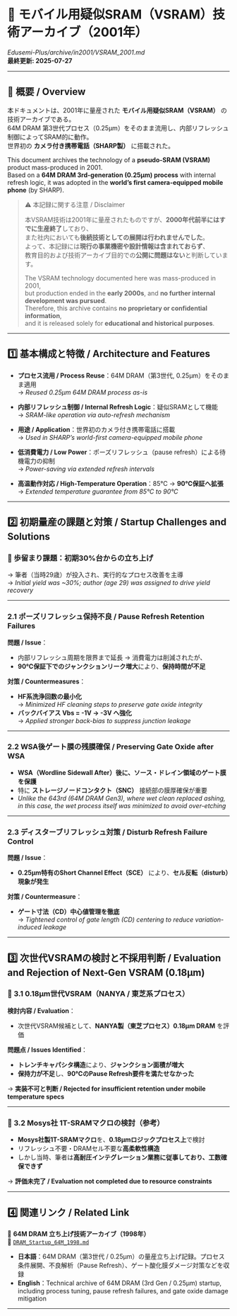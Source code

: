 # 📘 モバイル用疑似SRAM（VSRAM）技術アーカイブ（2001年）  
*Edusemi-Plus/archive/in2001/VSRAM_2001.md*  
**最終更新: 2025-07-27**

---

## 🧭 概要 / **Overview**

本ドキュメントは、2001年に量産された **モバイル用疑似SRAM（VSRAM）** の技術アーカイブである。  
64M DRAM 第3世代プロセス（0.25μm）をそのまま流用し、内部リフレッシュ制御によってSRAM的に動作。  
世界初の **カメラ付き携帯電話（SHARP製）** に搭載された。

This document archives the technology of a **pseudo-SRAM (VSRAM)** product mass-produced in 2001.  
Based on a **64M DRAM 3rd-generation (0.25μm) process** with internal refresh logic, it was adopted in the **world’s first camera-equipped mobile phone** (by SHARP).

> ⚠️ 本記録に関する注意 / Disclaimer  
>
> 本VSRAM技術は2001年に量産されたものですが、**2000年代前半にはすでに生産終了**しており、  
> また社内においても**後続技術としての展開は行われませんでした**。  
> よって、本記録には**現行の事業機密や設計情報は含まれておらず**、  
> 教育目的および技術アーカイブ目的での**公開に問題はない**と判断しています。  
>
> The VSRAM technology documented here was mass-produced in 2001,  
> but production ended in the **early 2000s**, and **no further internal development was pursued**.  
> Therefore, this archive contains **no proprietary or confidential information**,  
> and it is released solely for **educational and historical purposes**.

---

## 1️⃣ 基本構成と特徴 / **Architecture and Features**

- **プロセス流用 / Process Reuse**：64M DRAM（第3世代, 0.25μm）をそのまま適用  
  → *Reused 0.25μm 64M DRAM process as-is*

- **内部リフレッシュ制御 / Internal Refresh Logic**：疑似SRAMとして機能  
  → *SRAM-like operation via auto-refresh mechanism*

- **用途 / Application**：世界初のカメラ付き携帯電話に搭載  
  → *Used in SHARP’s world-first camera-equipped mobile phone*

- **低消費電力 / Low Power**：ポーズリフレッシュ（pause refresh）による待機電力の抑制  
  → *Power-saving via extended refresh intervals*

- **高温動作対応 / High-Temperature Operation**：85℃ → **90℃保証へ拡張**  
  → *Extended temperature guarantee from 85°C to 90°C*

---

## 2️⃣ 初期量産の課題と対策 / **Startup Challenges and Solutions**

### 🔸 歩留まり課題：**初期30%台からの立ち上げ**
→ 筆者（当時29歳）が投入され、実行的なプロセス改善を主導  
→ *Initial yield was ~30%; author (age 29) was assigned to drive yield recovery*

---

### 2.1 ポーズリフレッシュ保持不良 / **Pause Refresh Retention Failures**

**問題 / Issue**：
- 内部リフレッシュ周期を限界まで延長 → 消費電力は削減されたが、  
- **90℃保証下でのジャンクションリーク増大**により、**保持時間が不足**

**対策 / Countermeasures**：
- **HF系洗浄回数の最小化**  
  → *Minimized HF cleaning steps to preserve gate oxide integrity*
- **バックバイアス Vbs = -1V → -3V へ強化**  
  → *Applied stronger back-bias to suppress junction leakage*

---

### 2.2 WSA後ゲート膜の残膜確保 / **Preserving Gate Oxide after WSA**

- **WSA（Wordline Sidewall After）後に、ソース・ドレイン領域のゲート膜を保護**  
- 特に **ストレージノードコンタクト（SNC）** 接続部の膜厚確保が重要  
- *Unlike the 643rd (64M DRAM Gen3), where wet clean replaced ashing,  
  in this case, the wet process itself was minimized to avoid over-etching*

---

### 2.3 ディスターブリフレッシュ対策 / **Disturb Refresh Failure Control**

**問題 / Issue**：
- **0.25μm特有のShort Channel Effect（SCE）** により、**セル反転（disturb）現象が発生**

**対策 / Countermeasure**：
- **ゲート寸法（CD）中心値管理を徹底**  
  → *Tightened control of gate length (CD) centering to reduce variation-induced leakage*

---

## 3️⃣ 次世代VSRAMの検討と不採用判断 / **Evaluation and Rejection of Next-Gen VSRAM (0.18μm)**

### 🧪 3.1 0.18μm世代VSRAM（NANYA / 東芝系プロセス）

**検討内容 / Evaluation**：
- 次世代VSRAM候補として、**NANYA製（東芝プロセス）0.18μm DRAM** を評価

**問題点 / Issues Identified**：
- **トレンチキャパシタ構造**により、**ジャンクション面積が増大**  
- **保持力が不足**し、**90℃のPause Refresh要件を満たせなかった**

→ **実装不可と判断 / Rejected for insufficient retention under mobile temperature specs**

---

### 🧪 3.2 Mosys社 1T-SRAMマクロの検討（参考）

- **Mosys社製1T-SRAMマクロ**を、**0.18μmロジックプロセス上**で検討  
- リフレッシュ不要・DRAMセル不要な**高柔軟性構造**  
- しかし当時、筆者は**高耐圧インテグレーション業務に従事しており、工数確保できず**

→ **評価未完了 / Evaluation not completed due to resource constraints**

---

## 4️⃣ 関連リンク / **Related Link**

📂 **64M DRAM 立ち上げ技術アーカイブ（1998年）**  
📄 [`DRAM_Startup_64M_1998.md`](../in1998/DRAM_Startup_64M_1998.md)

- **日本語**：64M DRAM（第3世代 / 0.25μm）の量産立ち上げ記録。プロセス条件展開、不良解析（Pause Refresh）、ゲート酸化膜ダメージ対策などを収録  
- **English**：Technical archive of 64M DRAM (3rd Gen / 0.25μm) startup, including process tuning, pause refresh failures, and gate oxide damage mitigation

---

